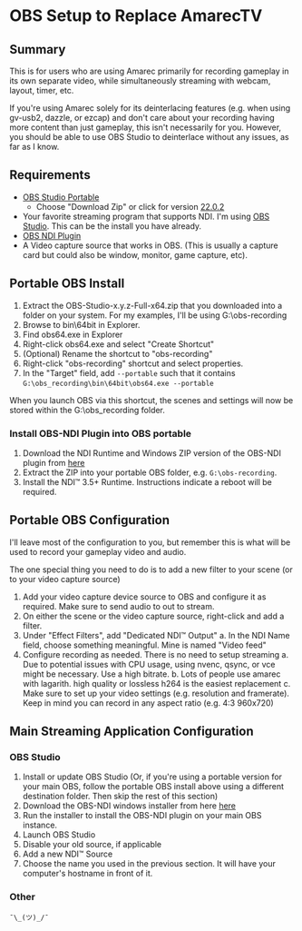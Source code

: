 # OBS Setup to Replace AmarecTV

## Summary

This is for users who are using Amarec primarily for recording gameplay in its own separate video, while simultaneously streaming with webcam, layout, timer, etc.

If you're using Amarec solely for its deinterlacing features (e.g. when using gv-usb2, dazzle, or ezcap) and don't care about your recording having more content than just gameplay, this isn't necessarily for you.  However, you should be able to use OBS Studio to deinterlace without any issues, as far as I know.

## Requirements
 - [OBS Studio Portable](https://https://obsproject.com/download) 
   - Choose "Download Zip" or click for version [22.0.2](https://cdn-fastly.obsproject.com/downloads/OBS-Studio-22.0.2-Full-x64.zip)
 - Your favorite streaming program that supports NDI.  I'm using [OBS Studio](https://obsproject.com/download).  This can be the install you have already.
 - [OBS NDI Plugin](https://obsproject.com/forum/resources/obs-ndi-newtek-ndi%E2%84%A2-integration-into-obs-studio.528/updates)
 - A Video capture source that works in OBS. (This is usually a capture card but could also be window, monitor, game capture, etc).
 
## Portable OBS Install

 1. Extract the OBS-Studio-x.y.z-Full-x64.zip that you downloaded into a folder on your system.  For my examples, I'll be using G:\obs-recording
 2. Browse to bin\64bit in Explorer.
 3. Find obs64.exe in Explorer
 4. Right-click obs64.exe and select "Create Shortcut"
 5. (Optional) Rename the shortcut to "obs-recording"
 6. Right-click "obs-recording" shortcut and select properties.
 7. In the "Target" field, add ``--portable`` such that it contains ``G:\obs_recording\bin\64bit\obs64.exe --portable``
 
When you launch OBS via this shortcut, the scenes and settings will now be stored within the G:\obs_recording folder.

### Install OBS-NDI Plugin into OBS portable

  1. Download the NDI Runtime and Windows ZIP version of the OBS-NDI plugin from [here](https://github.com/Palakis/obs-ndi/releases)
  2. Extract the ZIP into your portable OBS folder, e.g. ``G:\obs-recording``.
  3. Install the NDI™ 3.5+ Runtime.  Instructions indicate a reboot will be required.
  
## Portable OBS Configuration

I'll leave most of the configuration to you, but remember this is what will be used to record your gameplay video and audio.

The one special thing you need to do is to add a new filter to your scene (or to your video capture source)
  1. Add your video capture device source to OBS and configure it as required.  Make sure to send audio to out to stream.
  2. On either the scene or the video capture source, right-click and add a filter.
  3. Under "Effect Filters", add "Dedicated NDI™ Output"
    a. In the NDI Name field, choose something meaningful.  Mine is named "Video feed"
  4. Configure recording as needed.   There is no need to setup streaming
    a. Due to potential issues with CPU usage, using nvenc, qsync, or vce might be necessary.  Use a high bitrate.
    b. Lots of people use amarec with lagarith.  high quality or lossless h264 is the easiest replacement
    c. Make sure to set up your video settings (e.g. resolution and framerate).  Keep in mind you can record in any aspect ratio (e.g. 4:3 960x720)
 
 
## Main Streaming Application Configuration 

### OBS Studio
  1. Install or update OBS Studio (Or, if you're using a portable version for your main OBS, follow the portable OBS install above using a different destination folder.  Then skip the rest of this section)
  2. Download the OBS-NDI windows installer from here [here](https://github.com/Palakis/obs-ndi/releases)
  3. Run the installer to install the OBS-NDI plugin on your main OBS instance.
  4. Launch OBS Studio
  5. Disable your old source, if applicable
  6. Add a new NDI™ Source 
  7. Choose the name you used in the previous section.  It will have your computer's hostname in front of it.
 
### Other
   ``¯\_(ツ)_/¯``
